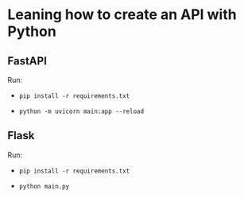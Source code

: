 # Leaning how to create an API with Python

## FastAPI

Run: 

- `pip install -r requirements.txt`

- `python -m uvicorn main:app --reload`


## Flask

Run: 

- `pip install -r requirements.txt`

- `python main.py`
